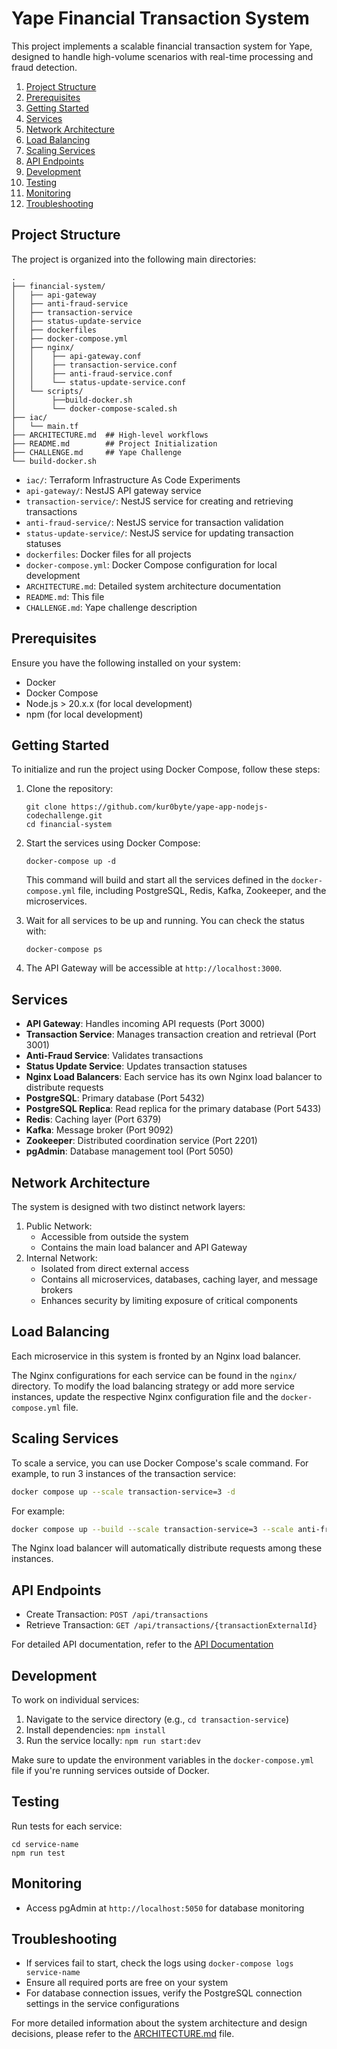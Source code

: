 # Yape Financial Transaction System

This project implements a scalable financial transaction system for Yape, designed to handle high-volume scenarios with real-time processing and fraud detection.

1. [Project Structure](#project-structure)
2. [Prerequisites](#prerequisites)
3. [Getting Started](#getting-started)
4. [Services](#services)
5. [Network Architecture](#network-architecture)
5. [Load Balancing](#load-balancing)
5. [Scaling Services](#scaling-services)
5. [API Endpoints](#api-endpoints)
6. [Development](#development)
7. [Testing](#testing)
8. [Monitoring](#monitoring)
9. [Troubleshooting](#troubleshooting)

## Project Structure

The project is organized into the following main directories:

```
.
├── financial-system/
│   ├── api-gateway
│   ├── anti-fraud-service
│   ├── transaction-service
│   ├── status-update-service
│   ├── dockerfiles
│   ├── docker-compose.yml
│   ├── nginx/
│   │    ├── api-gateway.conf
│   │    ├── transaction-service.conf
│   │    ├── anti-fraud-service.conf
│   │    └── status-update-service.conf
│   └── scripts/
│        ├──build-docker.sh
│        └── docker-compose-scaled.sh
├── iac/
│   └── main.tf
├── ARCHITECTURE.md  ## High-level workflows
├── README.md        ## Project Initialization
├── CHALLENGE.md     ## Yape Challenge
└── build-docker.sh
```

- `iac/`: Terraform Infrastructure As Code Experiments
- `api-gateway/`: NestJS API gateway service
- `transaction-service/`: NestJS service for creating and retrieving transactions
- `anti-fraud-service/`: NestJS service for transaction validation
- `status-update-service/`: NestJS service for updating transaction statuses
- `dockerfiles`: Docker files for all projects
- `docker-compose.yml`: Docker Compose configuration for local development
- `ARCHITECTURE.md`: Detailed system architecture documentation
- `README.md`: This file
- `CHALLENGE.md`: Yape challenge description

## Prerequisites

Ensure you have the following installed on your system:

- Docker
- Docker Compose
- Node.js > 20.x.x (for local development)
- npm (for local development)

## Getting Started

To initialize and run the project using Docker Compose, follow these steps:

1. Clone the repository:
   ```
   git clone https://github.com/kur0byte/yape-app-nodejs-codechallenge.git
   cd financial-system
   ```

2. Start the services using Docker Compose:
   ```
   docker-compose up -d
   ```

   This command will build and start all the services defined in the `docker-compose.yml` file, including PostgreSQL, Redis, Kafka, Zookeeper, and the microservices.

3. Wait for all services to be up and running. You can check the status with:
   ```
   docker-compose ps
   ```

4. The API Gateway will be accessible at `http://localhost:3000`.

## Services

- **API Gateway**: Handles incoming API requests (Port 3000)
- **Transaction Service**: Manages transaction creation and retrieval (Port 3001)
- **Anti-Fraud Service**: Validates transactions
- **Status Update Service**: Updates transaction statuses
- **Nginx Load Balancers**: Each service has its own Nginx load balancer to distribute requests
- **PostgreSQL**: Primary database (Port 5432)
- **PostgreSQL Replica**: Read replica for the primary database (Port 5433)
- **Redis**: Caching layer (Port 6379)
- **Kafka**: Message broker (Port 9092)
- **Zookeeper**: Distributed coordination service (Port 2201)
- **pgAdmin**: Database management tool (Port 5050)

## Network Architecture

The system is designed with two distinct network layers:
1. Public Network:
   - Accessible from outside the system
   - Contains the main load balancer and API Gateway
2. Internal Network:
   - Isolated from direct external access
   - Contains all microservices, databases, caching layer, and message brokers
   - Enhances security by limiting exposure of critical components

## Load Balancing

Each microservice in this system is fronted by an Nginx load balancer.

The Nginx configurations for each service can be found in the `nginx/` directory. To modify the load balancing strategy or add more service instances, update the respective Nginx configuration file and the `docker-compose.yml` file.

## Scaling Services

To scale a service, you can use Docker Compose's scale command. For example, to run 3 instances of the transaction service:

```bash
docker compose up --scale transaction-service=3 -d
```

For example:
```bash
docker compose up --build --scale transaction-service=3 --scale anti-fraud-service=3 --scale status-update-service=3 --scale api-gateway=3 -d
```

The Nginx load balancer will automatically distribute requests among these instances.

## API Endpoints

- Create Transaction: `POST /api/transactions`
- Retrieve Transaction: `GET /api/transactions/{transactionExternalId}`

For detailed API documentation, refer to the [API Documentation](http://localhost:3000/api/transactions/docs)

## Development

To work on individual services:

1. Navigate to the service directory (e.g., `cd transaction-service`)
2. Install dependencies: `npm install`
3. Run the service locally: `npm run start:dev`

Make sure to update the environment variables in the `docker-compose.yml` file if you're running services outside of Docker.

## Testing

Run tests for each service:

```
cd service-name
npm run test
```

## Monitoring

- Access pgAdmin at `http://localhost:5050` for database monitoring

## Troubleshooting

- If services fail to start, check the logs using `docker-compose logs service-name`
- Ensure all required ports are free on your system
- For database connection issues, verify the PostgreSQL connection settings in the service configurations

For more detailed information about the system architecture and design decisions, please refer to the [ARCHITECTURE.md](ARCHITECTURE.md) file.